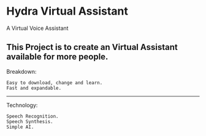 # Hydra Virtual Assistant 
 A Virtual Voice Assistant
  
 This Project is to create an Virtual Assistant available for more people.
--------------------------------------------------------------------------
Breakdown:

    Easy to download, change and learn.
    Fast and expandable.
---------------------------------------------------------------------------
Technology:

    Speech Recognition.
    Speech Synthesis.
    Simple AI.

